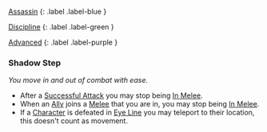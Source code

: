 
[Assassin](Game/Character-Development#Assassin)
{: .label .label-blue }

[Discipline](Game/Character-Development#Discipline)
{: .label .label-green }

[Advanced](Game/Character-Development#Advanced)
{: .label .label-purple }
### Shadow Step
*You move in and out of combat with ease.*
* After a [Successful Attack](Game/Core/Terminology#Successful%20Attack) you may stop being [In Melee](Game/Core/Effects#In%20Melee).
* When an [Ally](Game/Core/Terminology#Ally) joins a [Melee](Game/Core/Effects#In%20Melee) that you are in, you may stop being [In Melee](Game/Core/Effects#In%20Melee).
* If a [Character](Game/Core/Terminology#Character) is defeated in [Eye Line](Game/Core/Terminology#Eye%20Line) you may teleport to their location, this doesn't count as movement.